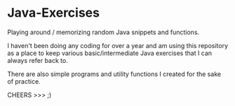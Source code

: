 # Java-Exercises

Playing around / memorizing random Java snippets and functions.

I haven't been doing any coding for over a year and am using this repository as a place to keep various basic/intermediate Java exercises that I can always refer back to.

There are also simple programs and utility functions I created for the sake of practice.

CHEERS >>> ;)
